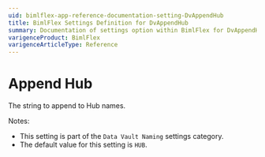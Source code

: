 ```yaml
---
uid: bimlflex-app-reference-documentation-setting-DvAppendHub
title: BimlFlex Settings Definition for DvAppendHub
summary: Documentation of settings option within BimlFlex for DvAppendHub
varigenceProduct: BimlFlex
varigenceArticleType: Reference
---
```


# Append Hub

The string to append to Hub names.

Notes:
* This setting is part of the `Data Vault Naming` settings category.
* The default value for this setting is `HUB`.